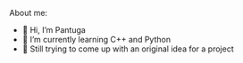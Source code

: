 About me:
- 👋 Hi, I’m Pantuga
- 🌱 I’m currently learning C++ and Python
- 🤔 Still trying to come up with an original idea for a project
<!---
Pantuga/Pantuga is a ✨ special ✨ repository because its `README.md` (this file) appears on your GitHub profile.
You can click the Preview link to take a look at your changes.
--->
